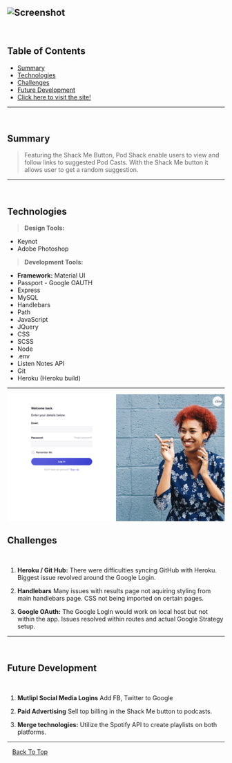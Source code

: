 ![Screenshot](assets/images/hero.png?raw=true ) 
​
​
---
​
## Table of Contents
  * [Summary](#Summary)
  * [Technologies](#technologies)
  * [Challenges](#challenges)
  * [Future Development](#future-development)
  * [Click here to visit the site!](https://podshack.herokuapp.com/)
---
​
## Summary 
 > Featuring the Shack Me Button, Pod Shack enable users to view and follow links to suggested Pod Casts. With the Shack Me button it allows user to get a random suggestion. 
---
​
## Technologies
> <b>Design Tools:</b>
  * Keynot
  * Adobe Photoshop
  
> <b>Development Tools:</b>
  * <b>Framework:</b> Material UI
  * Passport - Google OAUTH
  * Express
  * MySQL
  * Handlebars
  * Path
  * JavaScript
  * JQuery
  * CSS
  * SCSS 
  * Node 
  * .env
  * Listen Notes API
  * Git
  * Heroku (Heroku build)
---
![Screenshot](assets/images/login.png?raw=true ) 
## Challenges
​
 1. <b>Heroku / Git Hub:</b> There were difficulties syncing GitHub with Heroku. Biggest issue revolved around the Google Login. 
​
 2. <b>Handlebars</b> Many issues with results page not aquiring styling from main handlebars page. CSS not being imported on certain pages.
 
 3. <b>Google OAuth:</b> The Google LogIn would work on local host but not within the app. Issues resolved within routes and actual Google Strategy setup.
​
---
​
## Future Development 
​
 1. <b>Mutlipl Social Media Logins</b> Add FB, Twitter to Google
 
 2. <b>Paid Advertising</b> Sell top billing in the Shack Me button to podcasts. 
 
 4. <b>Merge technologies:</b> Utilize the Spotify API to create playlists on both platforms. 
​
---
​
​
​
[Back To Top](#podshack)

